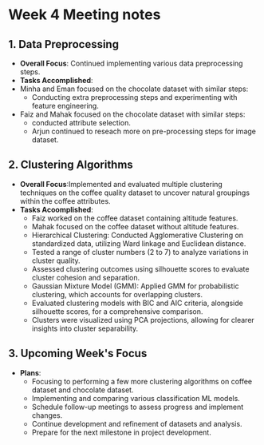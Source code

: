 # Week 4 Meeting notes

## 1. Data Preprocessing

- **Overall Focus**: Continued implementing various data preprocessing steps.
- **Tasks Accomplished**:
- Minha and Eman focused on the chocolate dataset with similar steps:
    - Conducting extra preprocessing steps and experimenting with feature engineering.
- Faiz and Mahak focused on the chocolate dataset with similar steps:
    - conducted attribute selection.
  - Arjun continued to reseach more on pre-processing steps for image dataset.


## 2. Clustering Algorithms

- **Overall Focus**:Implemented and evaluated multiple clustering techniques on the coffee quality dataset to uncover natural groupings within the coffee attributes.
- **Tasks Acoomplished**:
  - Faiz worked on the coffee dataset containing altitude features.
  - Mahak focused on the coffee dataset without altitude features.
  - Hierarchical Clustering: Conducted Agglomerative Clustering on standardized data, utilizing Ward linkage and Euclidean distance.
  - Tested a range of cluster numbers (2 to 7) to analyze variations in cluster quality.
  - Assessed clustering outcomes using silhouette scores to evaluate cluster cohesion and separation.
  - Gaussian Mixture Model (GMM): Applied GMM for probabilistic clustering, which accounts for overlapping clusters.
  - Evaluated clustering models with BIC and AIC criteria, alongside silhouette scores, for a comprehensive comparison.
  - Clusters were visualized using PCA projections, allowing for clearer insights into cluster separability.

## 3. Upcoming Week's Focus

- **Plans**:
  - Focusing to performing a few more clustering algorithms on coffee dataset and chocolate dataset.
  - Implementing and comparing various classification ML models.
  - Schedule follow-up meetings to assess progress and implement changes.
  - Continue development and refinement of datasets and analysis.
  - Prepare for the next milestone in project development.

